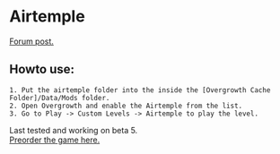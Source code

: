 # Airtemple
[Forum post.](http://forums.wolfire.com/viewtopic.php?f=16&t=17454)  
## Howto use:  
	1. Put the airtemple folder into the inside the [Overgrowth Cache Folder]/Data/Mods folder.  
	2. Open Overgrowth and enable the Airtemple from the list.  
	3. Go to Play -> Custom Levels -> Airtemple to play the level.   

Last tested and working on beta 5.  
[Preorder the game here.](http://www.wolfire.com/overgrowth)
